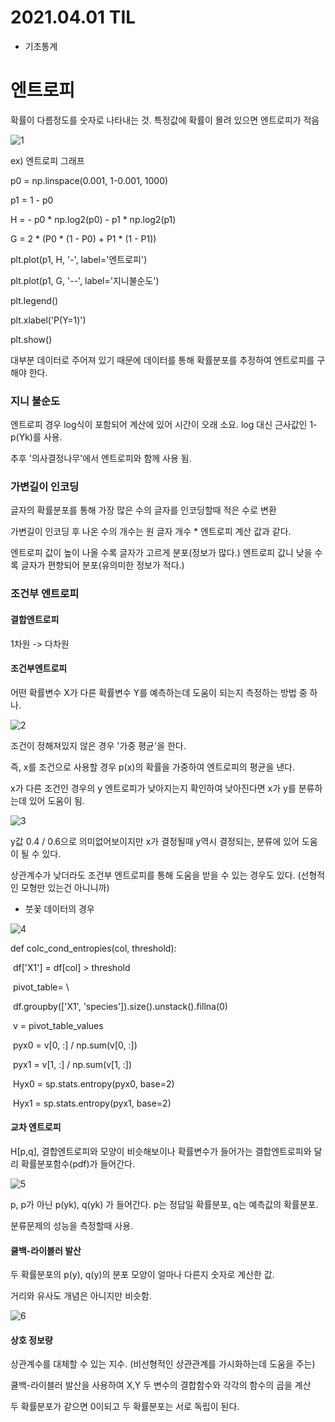 # 2021.04.01 TIL

- 기초통계



# 엔트로피

확률이 다름정도를 숫자로 나타내는 것. 특정값에 확률이 몰려 있으면 엔트로피가 적음

![1](https://user-images.githubusercontent.com/77723966/113295916-c6a13180-9333-11eb-8bc9-f68042801394.PNG)

ex)  엔트로피 그래프

p0 = np.linspace(0.001, 1-0.001, 1000)

p1 = 1 - p0

H =  - p0 * np.log2(p0) - p1 * np.log2(p1)

G = 2 * (P0 * (1 - P0) + P1 * (1 - P1))


plt.plot(p1, H, '-', label='엔트로피')

plt.plot(p1, G, '--', label='지니불순도')

plt.legend()

plt.xlabel('P(Y=1)')

plt.show()



대부분 데이터로 주어져 있기 때문에 데이터를 통해 확률분포를 추정하여 엔트로피를 구해야 한다.



### 지니 불순도

엔트로피 경우 log식이 포함되어 계산에 있어 시간이 오래 소요. log 대신 근사값인 1-p(Yk)를 사용.

추후 '의사결정나무'에서 엔트로피와 함께 사용 됨.



### 가변길이 인코딩

글자의 확률분포를 통해 가장 많은 수의 글자를 인코딩할때 적은 수로 변환

가변길이 인코딩 후 나온 수의 개수는 원 글자 개수 * 엔트로피 계산 값과 같다.

엔트로피 값이 높이 나올 수록 글자가 고르게 분포(정보가 많다.) 엔트로피 값니 낮을 수록 글자가 편향되어 분포(유의미한 정보가 적다.)



### 조건부 엔트로피

#### 결합엔트로피

1차원 -> 다차원 

#### 조건부엔트로피

어떤 확률변수 X가 다른 확률변수 Y를 예측하는데 도움이 되는지 측정하는 방법 중 하나.

![2](https://user-images.githubusercontent.com/77723966/113295940-ce60d600-9333-11eb-98aa-4cf3207252a7.PNG)


조건이 정해져있지 않은 경우 '가중 평균'을 한다. 

즉, x를 조건으로 사용할 경우 p(x)의 확률을 가중하여 엔트로피의 평균을 낸다.

x가 다른 조건인 경우의 y 엔트로피가 낮아지는지 확인하여 낮아진다면 x가 y를 분류하는데 있어 도움이 됨.

![3](https://user-images.githubusercontent.com/77723966/113295958-d456b700-9333-11eb-9d56-280ecd1d4da6.PNG)


y값 0.4 / 0.6으로 의미없어보이지만 x가 결정될때 y역시 결정되는, 분류에 있어 도움이 될 수 있다.

상관계수가 낮더라도 조건부 엔트로피를 통해 도움을 받을 수 있는 경우도 있다. (선형적인 모형만 있는건 아니니까)



- 붓꽃 데이터의 경우

![4](https://user-images.githubusercontent.com/77723966/113295972-d91b6b00-9333-11eb-9d62-3c2e9d5338cf.PNG)


def colc_cond_entropies(col, threshold):

​	df['X1'] = df[col] > threshold

​	pivot_table= \

​		df.groupby(['X1', 'species']).size().unstack().fillna(0)

​	v = pivot_table_values

​	pyx0 = v[0, :] / np.sum(v[0, :])

​	pyx1 = v[1, :] / np.sum(v[1, :])

​	Hyx0 = sp.stats.entropy(pyx0, base=2)

​	Hyx1 = sp.stats.entropy(pyx1, base=2)



#### 교차 엔트로피

H[p,q],  결합엔트로피와 모양이 비슷해보이나 확률변수가 들어가는 결합엔트로피와 달리 확률분포함수(pdf)가 들어간다. 

![5](https://user-images.githubusercontent.com/77723966/113295995-df114c00-9333-11eb-8e18-da8d3254f99a.PNG)


p, p가 아닌 p(yk), q(yk) 가 들어간다.  p는 정답일 확률분포, q는 예측값의 확률분포.

분류문제의 성능을 측정할때 사용.



#### 쿨백-라이블러 발산

두 확률분포의 p(y), q(y)의 분포 모양이 얼마나 다른지 숫자로 계산한 값.

거리와 유사도 개념은 아니지만 비슷함.

![6](https://user-images.githubusercontent.com/77723966/113296020-e46e9680-9333-11eb-9c99-317d7b6e3fc5.PNG)


#### 상호 정보량

상관계수를 대체할 수 있는 지수. (비선형적인 상관관계를 가시화하는데 도움을 주는)

쿨백-라이블러 발산을 사용하여 X,Y 두 변수의 결합함수와 각각의 함수의 곱을 계산

두 확률분포가 같으면 0이되고 두 확률분포는 서로 독립이 된다.
